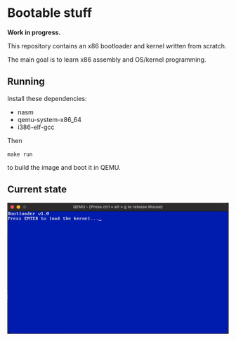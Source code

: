 # Bootable stuff

**Work in progress.**

This repository contains an x86 bootloader and kernel written from scratch.

The main goal is to learn x86 assembly and OS/kernel programming.

## Running

Install these dependencies:

- nasm
- qemu-system-x86_64
- i386-elf-gcc

Then

```
make run
```

to build the image and boot it in QEMU.

## Current state

![](docs/current.gif)